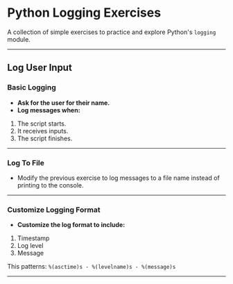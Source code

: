 # Python Logging Exercises
A collection of simple exercises to practice and explore Python's `logging` module.

---

## Log User Input

### Basic Logging
- **Ask for the user for their name.**
- **Log messages when:**
1. The script starts.
2. It receives inputs.
3. The script finishes.

---

### Log To File
- Modify the previous exercise to log messages to a file name instead of printing to the console.

---

### Customize Logging Format
- **Customize the log format to include:**
1. Timestamp
2. Log level
3. Message

This patterns: `%(asctime)s - %(levelname)s - %(message)s`

---